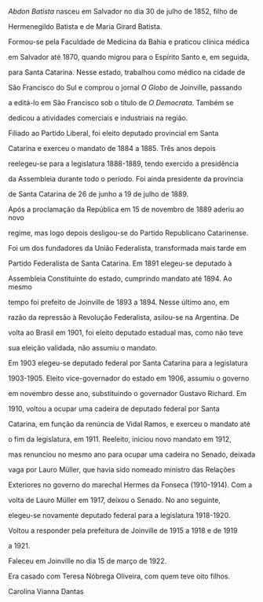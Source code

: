 

*Abdon Batista* nasceu em Salvador no dia 30 de julho de 1852, filho de

Hermenegildo Batista e de Maria Girard Batista.



Formou-se pela Faculdade de Medicina da Bahia e praticou clínica médica

em Salvador até 1870, quando migrou para o Espírito Santo e, em seguida,

para Santa Catarina. Nesse estado, trabalhou como médico na cidade de

São Francisco do Sul e comprou o jornal *O Globo* de Joinville, passando

a editá-lo em São Francisco sob o título de *O Democrata*. Também se

dedicou a atividades comerciais e industriais na região.



Filiado ao Partido Liberal, foi eleito deputado provincial em Santa

Catarina e exerceu o mandato de 1884 a 1885. Três anos depois

reelegeu-se para a legislatura 1888-1889, tendo exercido a presidência

da Assembleia durante todo o período. Foi ainda presidente da província

de Santa Catarina de 26 de junho a 19 de julho de 1889.



Após a proclamação da República em 15 de novembro de 1889 aderiu ao novo

regime, mas logo depois desligou-se do Partido Republicano Catarinense.

Foi um dos fundadores da União Federalista, transformada mais tarde em

Partido Federalista de Santa Catarina. Em 1891 elegeu-se deputado à

Assembleia Constituinte do estado, cumprindo mandato até 1894. Ao mesmo

tempo foi prefeito de Joinville de 1893 a 1894. Nesse último ano, em

razão da repressão à Revolução Federalista, asilou-se na Argentina. De

volta ao Brasil em 1901, foi eleito deputado estadual mas, como não teve

sua eleição validada, não assumiu o mandato.



Em 1903 elegeu-se deputado federal por Santa Catarina para a legislatura

1903-1905. Eleito vice-governador do estado em 1906, assumiu o governo

em novembro desse ano, substituindo o governador Gustavo Richard. Em

1910, voltou a ocupar uma cadeira de deputado federal por Santa

Catarina, em função da renúncia de Vidal Ramos, e exerceu o mandato até

o fim da legislatura, em 1911. Reeleito, iniciou novo mandato em 1912,

mas renunciou no mesmo ano para ocupar uma cadeira no Senado, deixada

vaga por Lauro Müller, que havia sido nomeado ministro das Relações

Exteriores no governo do marechal Hermes da Fonseca (1910-1914). Com a

volta de Lauro Müller em 1917, deixou o Senado. No ano seguinte,

elegeu-se novamente deputado federal para a legislatura 1918-1920.

Voltou a responder pela prefeitura de Joinville de 1915 a 1918 e de 1919

a 1921.



Faleceu em Joinville no dia 15 de março de 1922.



Era casado com Teresa Nóbrega Oliveira, com quem teve oito filhos.



Carolina Vianna Dantas



